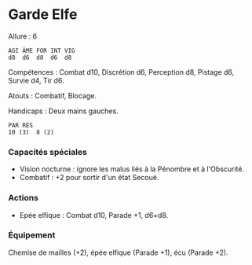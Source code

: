 # Garde Elfe

Allure : 6

	AGI	ÂME	FOR	INT	VIG
	d8	d6	d8	d6	d8

Compétences : Combat d10, Discrétion d6, Perception d8, Pistage d6, Survie d4, Tir d6.

Atouts : Combatif, Blocage.

Handicaps : Deux mains gauches.

	PAR	RES
	10 (3)	8 (2)

### Capacités spéciales
- Vision nocturne : ignore les malus liés à la Pénombre et à l'Obscurité.
- Combatif : +2 pour sortir d'un état Secoué.

### Actions
- Epée elfique : Combat d10, Parade +1, d6+d8.

### Équipement
Chemise de mailles (+2), épée elfique (Parade +1), écu (Parade +2).
